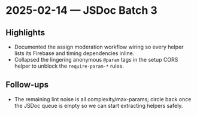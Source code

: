 # 2025-02-14 — JSDoc Batch 3

## Highlights
- Documented the assign moderation workflow wiring so every helper lists its Firebase and timing dependencies inline.
- Collapsed the lingering anonymous `@param` tags in the setup CORS helper to unblock the `require-param-*` rules.

## Follow-ups
- The remaining lint noise is all complexity/max-params; circle back once the JSDoc queue is empty so we can start extracting helpers safely.
